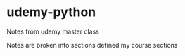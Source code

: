 # udemy-python
Notes from udemy master class

Notes are broken into sections defined my course sections  
